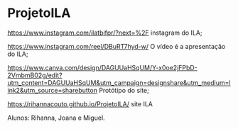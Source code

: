 # ProjetoILA  
https://www.instagram.com/ilatbifpr/?next=%2F instagram do ILA;

https://www.instagram.com/reel/DBuRT7hyd-w/ O vídeo é a apresentação do ILA;

https://www.canva.com/design/DAGUUaHSqUM/Y-x0oe2jFPbD-2VmbmB02g/edit?utm_content=DAGUUaHSqUM&utm_campaign=designshare&utm_medium=link2&utm_source=sharebutton Protótipo do site;

https://rihannacouto.github.io/ProjetoILA/ site ILA

Alunos: Rihanna, Joana e Miguel. 
